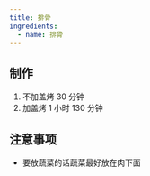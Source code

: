 ```yaml
---
title: 排骨
ingredients:
  - name: 排骨
---
```


## 制作

1. 不加盖烤 30 分钟
2. 加盖烤 1 小时 130 分钟

## 注意事项

- 要放蔬菜的话蔬菜最好放在肉下面
